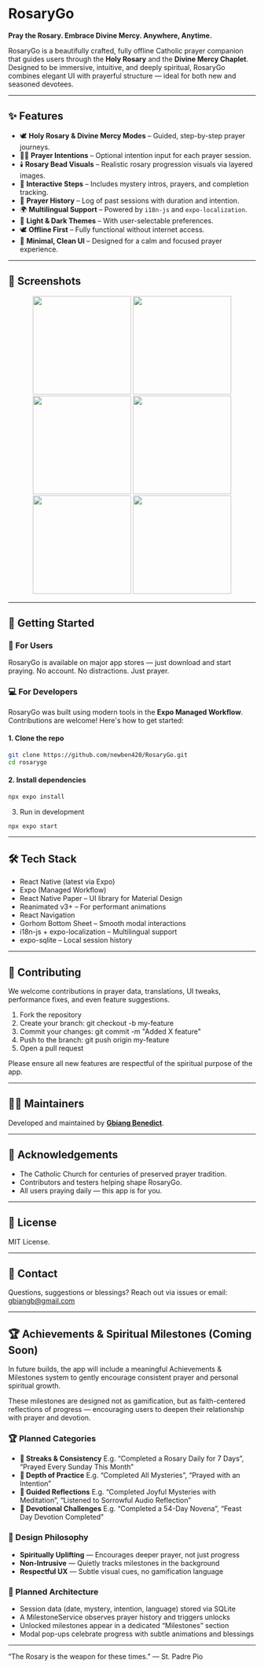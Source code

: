 # RosaryGo

**Pray the Rosary. Embrace Divine Mercy. Anywhere, Anytime.**

RosaryGo is a beautifully crafted, fully offline Catholic prayer companion that guides users through the **Holy Rosary** and the **Divine Mercy Chaplet**. Designed to be immersive, intuitive, and deeply spiritual, RosaryGo combines elegant UI with prayerful structure — ideal for both new and seasoned devotees.

---

## ✨ Features

- 🕊️ **Holy Rosary & Divine Mercy Modes** – Guided, step-by-step prayer journeys.
- 🧘‍♂️ **Prayer Intentions** – Optional intention input for each prayer session.
- 🕯️ **Rosary Bead Visuals** – Realistic rosary progression visuals via layered images.
- 📖 **Interactive Steps** – Includes mystery intros, prayers, and completion tracking.
- 📜 **Prayer History** – Log of past sessions with duration and intention.
- 🌍 **Multilingual Support** – Powered by `i18n-js` and `expo-localization`.
- 🎨 **Light & Dark Themes** – With user-selectable preferences.
- 🕊️ **Offline First** – Fully functional without internet access.
- 📱 **Minimal, Clean UI** – Designed for a calm and focused prayer experience.

---

## 📸 Screenshots

<p align="center">
  <img src="screenshots/1.PNG" width="200" />
  <img src="screenshots/2.PNG" width="200" />
  <img src="screenshots/3.PNG" width="200" />
  <img src="screenshots/4.PNG" width="200" />
  <img src="screenshots/5.PNG" width="200" />
  <img src="screenshots/6.PNG" width="200" />
</p>

---

## 🚀 Getting Started

### 📱 For Users

RosaryGo is available on major app stores — just download and start praying. No account. No distractions. Just prayer.

### 💻 For Developers

RosaryGo was built using modern tools in the **Expo Managed Workflow**. Contributions are welcome! Here's how to get started:

#### 1. Clone the repo

```bash
git clone https://github.com/newben420/RosaryGo.git
cd rosarygo
```

#### 2. Install dependencies

```bash
npx expo install
```

3. Run in development

```bash
npx expo start
```

---

## 🛠️ Tech Stack

 - React Native (latest via Expo)
 - Expo (Managed Workflow)
 - React Native Paper – UI library for Material Design
 - Reanimated v3+ – For performant animations
 - React Navigation
 - Gorhom Bottom Sheet – Smooth modal interactions
 - i18n-js + expo-localization – Multilingual support
 - expo-sqlite – Local session history

---

## 🤝 Contributing

We welcome contributions in prayer data, translations, UI tweaks, performance fixes, and even feature suggestions.
1.	Fork the repository
2.	Create your branch: git checkout -b my-feature
3.	Commit your changes: git commit -m "Added X feature"
4.	Push to the branch: git push origin my-feature
5.	Open a pull request

Please ensure all new features are respectful of the spiritual purpose of the app.

---

## 🧑‍💻 Maintainers

Developed and maintained by **[Gbiang Benedict](https://nym.name.ng)**.

---

## 🙏 Acknowledgements

- The Catholic Church for centuries of preserved prayer tradition.
- Contributors and testers helping shape RosaryGo.
- All users praying daily — this app is for you.

---

## 📄 License

MIT License.

--- 

## 💬 Contact

Questions, suggestions or blessings?
Reach out via issues or email: gbiangb@gmail.com

---

## 🏆 Achievements & Spiritual Milestones (Coming Soon)

In future builds, the app will include a meaningful Achievements & Milestones system to gently encourage consistent prayer and personal spiritual growth.

These milestones are designed not as gamification, but as faith-centered reflections of progress — encouraging users to deepen their relationship with prayer and devotion.

### 🏆 Planned Categories

- **📅 Streaks & Consistency** E.g. “Completed a Rosary Daily for 7 Days”, “Prayed Every Sunday This Month”
- **📿 Depth of Practice** E.g. “Completed All Mysteries”, “Prayed with an Intention”
- **🧘 Guided Reflections** E.g. “Completed Joyful Mysteries with Meditation”, “Listened to Sorrowful Audio Reflection”
- **🎁 Devotional Challenges** E.g. “Completed a 54-Day Novena”, “Feast Day Devotion Completed”

### 📌 Design Philosophy

- **Spiritually Uplifting** — Encourages deeper prayer, not just progress
- **Non-Intrusive** — Quietly tracks milestones in the background
- **Respectful UX** — Subtle visual cues, no gamification language

### 🧱 Planned Architecture

- Session data (date, mystery, intention, language) stored via SQLite
- A MilestoneService observes prayer history and triggers unlocks
- Unlocked milestones appear in a dedicated “Milestones” section
- Modal pop-ups celebrate progress with subtle animations and blessings

---

“The Rosary is the weapon for these times.”
— St. Padre Pio